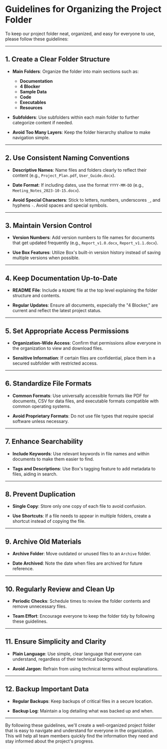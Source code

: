 
# Guidelines for Organizing the Project Folder

To keep our project folder neat, organized, and easy for everyone to use, please follow these guidelines:

---

## 1. Create a Clear Folder Structure

- **Main Folders**: Organize the folder into main sections such as:
  - **Documentation**
  - **4 Blocker**
  - **Sample Data**
  - **Code**
  - **Executables**
  - **Resources**

- **Subfolders**: Use subfolders within each main folder to further categorize content if needed.

- **Avoid Too Many Layers**: Keep the folder hierarchy shallow to make navigation simple.

---

## 2. Use Consistent Naming Conventions

- **Descriptive Names**: Name files and folders clearly to reflect their content (e.g., `Project_Plan.pdf`, `User_Guide.docx`).

- **Date Format**: If including dates, use the format `YYYY-MM-DD` (e.g., `Meeting_Notes_2023-10-15.docx`).

- **Avoid Special Characters**: Stick to letters, numbers, underscores `_`, and hyphens `-`. Avoid spaces and special symbols.

---

## 3. Maintain Version Control

- **Version Numbers**: Add version numbers to file names for documents that get updated frequently (e.g., `Report_v1.0.docx`, `Report_v1.1.docx`).

- **Use Box Features**: Utilize Box's built-in version history instead of saving multiple versions when possible.

---

## 4. Keep Documentation Up-to-Date

- **README File**: Include a `README` file at the top level explaining the folder structure and contents.

- **Regular Updates**: Ensure all documents, especially the "4 Blocker," are current and reflect the latest project status.

---

## 5. Set Appropriate Access Permissions

- **Organization-Wide Access**: Confirm that permissions allow everyone in the organization to view and download files.

- **Sensitive Information**: If certain files are confidential, place them in a secured subfolder with restricted access.

---

## 6. Standardize File Formats

- **Common Formats**: Use universally accessible formats like PDF for documents, CSV for data files, and executable formats compatible with common operating systems.

- **Avoid Proprietary Formats**: Do not use file types that require special software unless necessary.

---

## 7. Enhance Searchability

- **Include Keywords**: Use relevant keywords in file names and within documents to make them easier to find.

- **Tags and Descriptions**: Use Box's tagging feature to add metadata to files, aiding in search.

---

## 8. Prevent Duplication

- **Single Copy**: Store only one copy of each file to avoid confusion.

- **Use Shortcuts**: If a file needs to appear in multiple folders, create a shortcut instead of copying the file.

---

## 9. Archive Old Materials

- **Archive Folder**: Move outdated or unused files to an `Archive` folder.

- **Date Archived**: Note the date when files are archived for future reference.

---

## 10. Regularly Review and Clean Up

- **Periodic Checks**: Schedule times to review the folder contents and remove unnecessary files.

- **Team Effort**: Encourage everyone to keep the folder tidy by following these guidelines.

---

## 11. Ensure Simplicity and Clarity

- **Plain Language**: Use simple, clear language that everyone can understand, regardless of their technical background.

- **Avoid Jargon**: Refrain from using technical terms without explanations.

---

## 12. Backup Important Data

- **Regular Backups**: Keep backups of critical files in a secure location.

- **Backup Log**: Maintain a log detailing what was backed up and when.

---

By following these guidelines, we'll create a well-organized project folder that is easy to navigate and understand for everyone in the organization. This will help all team members quickly find the information they need and stay informed about the project's progress.
